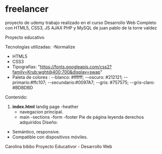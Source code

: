 # freelancer
proyecto de udemy
trabajo realizado en el curso Desarrollo Web Completo con HTML5, CSS3, JS AJAX PHP y MySQL de juan pablo de la torre valdez

 Proyecto educativo

 Tecnologías utilizadas:
-Normalize
- HTML5
- CSS3
- Tipografías: 
   "https://fonts.googleapis.com/css2?family=Krub:wght@400;700&display=swap"
- Paleta de colores :
    --blanco: #ffffff;
    --oscuro: #212121;
    --primario:#ffc107;
    --secundario:#0097A7;
    --gris: #757575; 
    --gris-claro: #BDBDBD
  
Contenido:
1. **index.html**
 landig page
   -heather
   - navegacion principal.
   - main
   -sections
   -form
   -footer
     Pie de página leyenda derechos adquiridos
Diseño:
- Semántico, responsive.
- Compatible con dispositivos móviles.


 Carolina  bibbo
Proyecto Educativor - Desarrollo Web  
